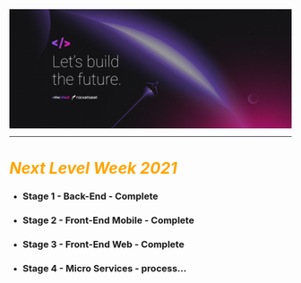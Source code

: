 
<img src="images\NLWHEAT - 2560x1080.png"  align="center"> 

---

#  <i style="color:orange"> **Next Level Week 2021**</i>

- ### **Stage 1 - Back-End - Complete**
- ### **Stage 2 - Front-End Mobile - Complete**
- ### **Stage 3 - Front-End Web - Complete**
- ### **Stage 4 - Micro Services - process...**
